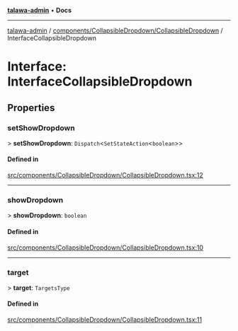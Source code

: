 [**talawa-admin**](../../../../README.md) • **Docs**

***

[talawa-admin](../../../../modules.md) / [components/CollapsibleDropdown/CollapsibleDropdown](../README.md) / InterfaceCollapsibleDropdown

# Interface: InterfaceCollapsibleDropdown

## Properties

### setShowDropdown

\> **setShowDropdown**: `Dispatch`\<`SetStateAction`\<`boolean`\>\>

#### Defined in

[src/components/CollapsibleDropdown/CollapsibleDropdown.tsx:12](https://github.com/PalisadoesFoundation/talawa-admin/blob/084ac7e92dede9766b77e75cf296f40165965140/src/components/CollapsibleDropdown/CollapsibleDropdown.tsx#L12)

***

### showDropdown

\> **showDropdown**: `boolean`

#### Defined in

[src/components/CollapsibleDropdown/CollapsibleDropdown.tsx:10](https://github.com/PalisadoesFoundation/talawa-admin/blob/084ac7e92dede9766b77e75cf296f40165965140/src/components/CollapsibleDropdown/CollapsibleDropdown.tsx#L10)

***

### target

\> **target**: `TargetsType`

#### Defined in

[src/components/CollapsibleDropdown/CollapsibleDropdown.tsx:11](https://github.com/PalisadoesFoundation/talawa-admin/blob/084ac7e92dede9766b77e75cf296f40165965140/src/components/CollapsibleDropdown/CollapsibleDropdown.tsx#L11)

